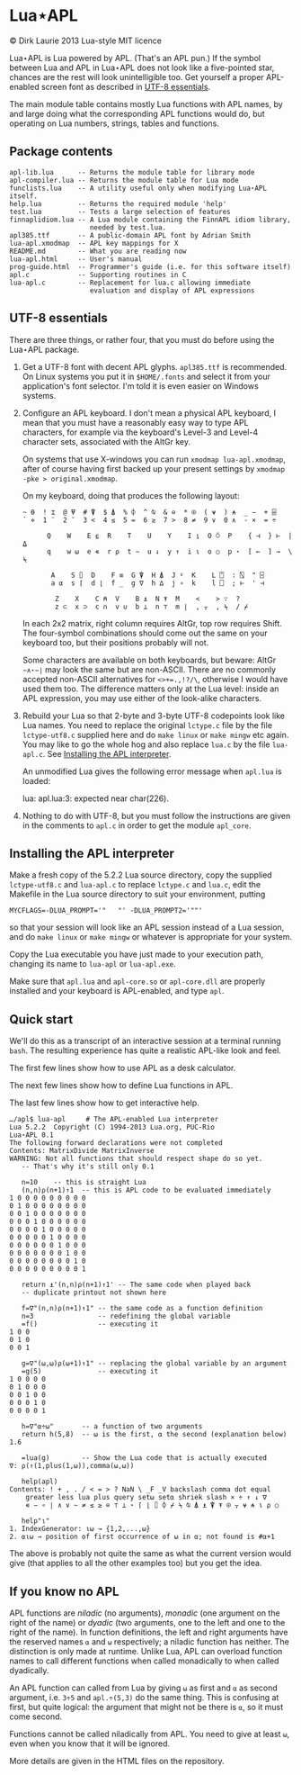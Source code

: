 Lua⋆APL
=======

© Dirk Laurie 2013 Lua-style MIT licence

Lua⋆APL is Lua powered by APL. (That's an APL pun.) If the symbol between Lua and APL in Lua⋆APL does not look like a five-pointed star, chances are the rest will look unintelligible too. Get yourself a proper APL-enabled screen font as described in [UTF-8 essentials](#utf-8-essentials).

The main module table contains mostly Lua functions with APL names, by and large doing what the corresponding APL functions would do, but operating on Lua numbers, strings, tables and functions.

Package contents
----------------

    apl-lib.lua      -- Returns the module table for library mode
    apl-compiler.lua -- Returns the module table for Lua mode
    funclists.lua    -- A utility useful only when modifying Lua⋆APL itself.
    help.lua         -- Returns the required module 'help'
    test.lua         -- Tests a large selection of features
    finnaplidiom.lua -- A Lua module containing the FinnAPL idiom library,
                        needed by test.lua.
    apl385.ttf       -- A public-domain APL font by Adrian Smith
    lua-apl.xmodmap  -- APL key mappings for X
    README.md        -- What you are reading now
    lua-apl.html     -- User's manual
    prog-guide.html  -- Programmer's guide (i.e. for this software itself)
    apl.c            -- Supporting routines in C 
    lua-apl.c        -- Replacement for lua.c allowing immediate 
                        evaluation and display of APL expressions

UTF-8 essentials
----------------

There are three things, or rather four, that you must do before using the Lua⋆APL package.

1.  Get a UTF-8 font with decent APL glyphs. `apl385.ttf` is recommended. On Linux systems you put it in `$HOME/.fonts` and select it from your application's font selector. I'm told it is even easier on Windows systems.

2.  Configure an APL keyboard. I don't mean a physical APL keyboard, I mean that you must have a reasonably easy way to type APL characters, for example via the keyboard's Level-3 and Level-4 character sets, associated with the AltGr key.

    On systems that use X-windows you can run `xmodmap lua-apl.xmodmap`, after of course having first backed up your present settings by `xmodmap -pke > original.xmodmap`.

    On my keyboard, doing that produces the following layout:

        ~ ⍬  ! ⌶  @ ⍫  # ⍒  $ ⍋  % ⌽  ^ ⍉  & ⊖  * ⍟  ( ⍱  ) ⍲  _ −  + ⌹
        ` ⋄  1 ¨  2 ¯  3 <  4 ≤  5 =  6 ≥  7 >  8 ≠  9 ∨  0 ∧  - ×  = ÷

              Q    W    E ⍷  R    T    U    Y    I ⍸  O ⍥  P    { ⊣  } ⊢  | ⍙
              q    w ⍵  e ∊  r ⍴  t ∼  u ↓  y ↑  i ⍳  o ○  p ⋆  [ ←  ] →  \ ⍀

               A    S ⌷  D    F ≡  G ⍒  H ⍋  J ⍤  K    L ⍞  : ⍂  " ⌻
               a ⍺  s ⌈  d ⌊  f _  g ∇  h ∆  j ∘  k    l ⎕  ; ⊢  ' ⊣ 

                Z    X    C ⍝  V    B ⍎  N ⍕  M    <    > ∵  ?
                z ⊂  x ⊃  c ∩  v ∪  b ⊥  n ⊤  m ∣  , ⍪  , ⍀  / ⌿       

    In each 2x2 matrix, right column requires AltGr, top row requires Shift. The four-symbol combinations should come out the same on your keyboard too, but their positions probably will not.

    Some characters are available on both keyboards, but beware: AltGr `∼∧⋆−∣` may look the same but are non-ASCII. There are no commonly accepted non-ASCII alternatives for `<>+=.,!?/\`, otherwise I would have used them too. The difference matters only at the Lua level: inside an APL expression, you may use either of the look-alike characters.

3.  Rebuild your Lua so that 2-byte and 3-byte UTF-8 codepoints look like Lua names. You need to replace the original `lctype.c` file by the file `lctype-utf8.c` supplied here and do `make linux` or `make mingw` etc again. You may like to go the whole hog and also replace `lua.c` by the file `lua-apl.c`. See [Installing the APL interpreter](#installing-the-apl-interpreter).

    An unmodified Lua gives the following error message when `apl.lua` is loaded:

    lua: apl.lua:3: <name> expected near char(226).

4.  Nothing to do with UTF-8, but you must follow the instructions are given in the comments to `apl.c` in order to get the module `apl_core`.

Installing the APL interpreter
------------------------------

Make a fresh copy of the 5.2.2 Lua source directory, copy the supplied `lctype-utf8.c` and `lua-apl.c` to replace `lctype.c` and `lua.c`, edit the Makefile in the Lua source directory to suit your environment, putting

    MYCFLAGS=-DLUA_PROMPT='"   "' -DLUA_PROMPT2='""'

so that your session will look like an APL session instead of a Lua session, and do `make linux` or `make mingw` or whatever is appropriate for your system.

Copy the Lua executable you have just made to your execution path, changing its name to `lua-apl` or `lua-apl.exe`.

Make sure that `apl.lua` and `apl-core.so` or `apl-core.dll` are properly installed and your keyboard is APL-enabled, and type `apl`.

Quick start
-----------

We'll do this as a transcript of an interactive session at a terminal running `bash`. The resulting experience has quite a realistic APL-like look and feel.

The first few lines show how to use APL as a desk calculator.

The next few lines show how to define Lua functions in APL.

The last few lines show how to get interactive help.

    …/apl$ lua-apl     # The APL-enabled Lua interpreter
    Lua 5.2.2  Copyright (C) 1994-2013 Lua.org, PUC-Rio
    Lua⋆APL 0.1
    The following forward declarations were not completed
    Contents: MatrixDivide MatrixInverse
    WARNING: Not all functions that should respect shape do so yet.
       -- That's why it's still only 0.1

       n=10    -- this is straight Lua
       (n,n)⍴(n+1)↑1  -- this is APL code to be evaluated immediately
    1 0 0 0 0 0 0 0 0 0
    0 1 0 0 0 0 0 0 0 0
    0 0 1 0 0 0 0 0 0 0
    0 0 0 1 0 0 0 0 0 0
    0 0 0 0 1 0 0 0 0 0
    0 0 0 0 0 1 0 0 0 0
    0 0 0 0 0 0 1 0 0 0
    0 0 0 0 0 0 0 1 0 0
    0 0 0 0 0 0 0 0 1 0
    0 0 0 0 0 0 0 0 0 1

       return ⍎'(n,n)⍴(n+1)↑1' -- The same code when played back
       -- duplicate printout not shown here
      
       f=∇"(n,n)⍴(n+1)↑1" -- the same code as a function definition
       n=3                -- redefining the global variable
       =f()               -- executing it
    1 0 0
    0 1 0
    0 0 1
       
       g=∇"(⍵,⍵)⍴(⍵+1)↑1" -- replacing the global variable by an argument
       =g(5)              -- executing it
    1 0 0 0 0
    0 1 0 0 0
    0 0 1 0 0
    0 0 0 1 0
    0 0 0 0 1

       h=∇"⍺÷⍵"       -- a function of two arguments
       return h(5,8)  -- ⍵ is the first, ⍺ the second (explanation below)
    1.6

       =lua(g)        -- Show the Lua code that is actually executed
    ∇: ⍴(↑(1,plus(1,⍵)),comma(⍵,⍵))

       help(apl)
    Contents: ! + , . / < = > ? NaN \ _F _V backslash comma dot equal
        greater less lua plus query set⍵ set⍺ shriek slash × ÷ ↑ ↓ ∇
        ∊ − ∘ ∣ ∧ ∨ ∼ ≠ ≤ ≥ ⊖ ⊤ ⊥ ⋆ ⌈ ⌊ ⌷ ⌽ ⌿ ⍀ ⍉ ⍋ ⍎ ⍒ ⍕ ⍟ ⍪ ⍱ ⍲ ⍳ ⍴ ○

       help"⍳"
    1. IndexGenerator: ⍳⍵ → {1,2,...,⍵}
    2. ⍺⍳⍵ → position of first occurrence of ⍵ in ⍺; not found is #⍺+1

The above is probably not quite the same as what the current version would give (that applies to all the other examples too) but you get the idea.

If you know no APL
------------------

APL functions are *niladic* (no arguments), *monadic* (one argument on the right of the name) or *dyadic* (two arguments, one to the left and one to the right of the name). In function definitions, the left and right arguments have the reserved names `⍺` and `⍵` respectively; a niladic function has neither. The distinction is only made at runtime. Unlike Lua, APL can overload function names to call different functions when called monadically to when called dyadically.

An APL function can called from Lua by giving `⍵` as first and `⍺` as second argument, i.e. `3÷5` and `apl.÷(5,3)` do the same thing. This is confusing at first, but quite logical: the argument that might not be there is `⍺`, so it must come second.

Functions cannot be called niladically from APL. You need to give at least `⍵`, even when you know that it will be ignored.

More details are given in the HTML files on the repository.
